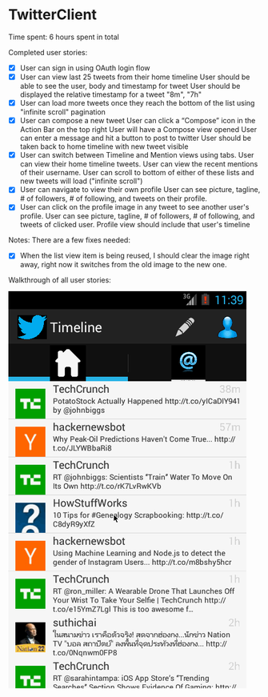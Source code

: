 TwitterClient
=============

Time spent: 6 hours spent in total

Completed user stories:
 
 * [x] User can sign in using OAuth login flow
 * [x] User can view last 25 tweets from their home timeline
    User should be able to see the user, body and timestamp for tweet
    User should be displayed the relative timestamp for a tweet "8m", "7h"
 * [x] User can load more tweets once they reach the bottom of the list using "infinite scroll" pagination
 * [x] User can compose a new tweet
    User can click a “Compose” icon in the Action Bar on the top right
    User will have a Compose view opened
    User can enter a message and hit a button to post to twitter
    User should be taken back to home timeline with new tweet visible
 * [x] User can switch between Timeline and Mention views using tabs.
   User can view their home timeline tweets.
   User can view the recent mentions of their username.
   User can scroll to bottom of either of these lists and new tweets will load ("infinite scroll")
 * [x] User can navigate to view their own profile
   User can see picture, tagline, # of followers, # of following, and tweets on their profile.
 * [x] User can click on the profile image in any tweet to see another user's profile.
   User can see picture, tagline, # of followers, # of following, and tweets of clicked user.
   Profile view should include that user's timeline
 
Notes:
There are a few fixes needed:
 * [x] When the list view item is being reused, I should clear the image right away, right now it switches from the old image to the new one.

Walkthrough of all user stories:

![Video Walkthrough](simpletwitter2.gif )
